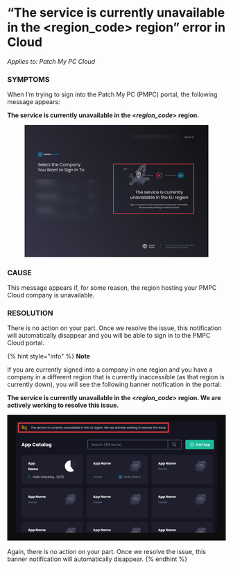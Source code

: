 # “The service is currently unavailable in the \<region\_code> region” error in Cloud

_Applies to: Patch My PC Cloud_

### SYMPTOMS

When I’m trying to sign into the Patch My PC (PMPC) portal, the following message appears:

**The service is currently unavailable in the <**_**region\_code**_**> region.**

<figure><img src="../../../_images/gitbook/image (2293).png" alt="“The service is currently unavailable in the <region_code> region”"><figcaption></figcaption></figure>

### CAUSE

This message appears if, for some reason, the region hosting your PMPC Cloud company is unavailable.

### RESOLUTION

There is no action on your part. Once we resolve the issue, this notification will automatically disappear and you will be able to sign in to the PMPC Cloud portal.

{% hint style="info" %}
**Note**

If you are currently signed into a company in one region and you have a company in a different region that is currently inaccessible (as that region is currently down), you will see the following banner notification in the portal:

**The service is currently unavailable in the <**_**region\_code**_**> region. We are actively working to resolve this issue.**

![“The service is currently unavailable in the \<region\_code> region. We are actively working to resolve this issue” banner notification](<../../../_images/gitbook/image (2294).png>)

Again, there is no action on your part. Once we resolve the issue, this banner notification will automatically disappear.
{% endhint %}
